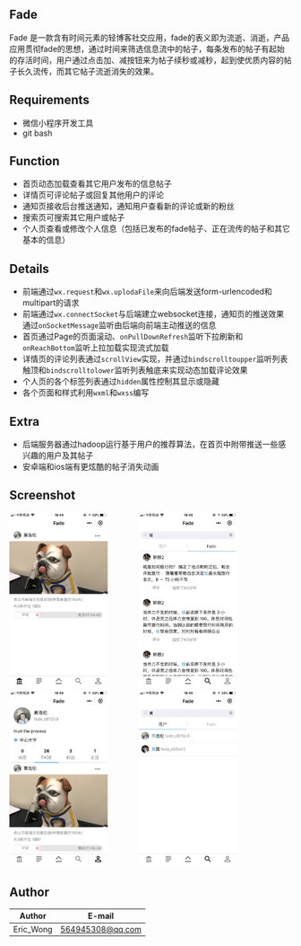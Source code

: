 ## Fade

Fade 是一款含有时间元素的轻博客社交应用，fade的表义即为流逝、消逝，产品应用贯彻fade的思想，通过时间来筛选信息流中的帖子，每条发布的帖子有起始的存活时间，用户通过点击加、减按钮来为帖子续秒或减秒，起到使优质内容的帖子长久流传，而其它帖子流逝消失的效果。

## Requirements

* 微信小程序开发工具
* git bash

## Function

* 首页动态加载查看其它用户发布的信息帖子
* 详情页可评论帖子或回复其他用户的评论
* 通知页接收后台推送通知，通知用户查看新的评论或新的粉丝
* 搜索页可搜索其它用户或帖子
* 个人页查看或修改个人信息（包括已发布的fade帖子、正在流传的帖子和其它基本的信息）

## Details

* 前端通过`wx.request`和`wx.uplodaFile`来向后端发送form-urlencoded和multipart的请求
* 前端通过`wx.connectSocket`与后端建立websocket连接，通知页的推送效果通过`onSocketMessage`监听由后端向前端主动推送的信息
* 首页通过Page的页面滚动、`onPullDownRefresh`监听下拉刷新和`onReachBottom`监听上拉加载实现流式加载
* 详情页的评论列表通过`scrollView`实现，并通过`bindscrolltoupper`监听列表触顶和`bindscrolltolower`监听列表触底来实现动态加载评论效果
* 个人页的各个标签列表通过`hidden`属性控制其显示或隐藏
* 各个页面和样式利用`wxml`和`wxss`编写

## Extra

* 后端服务器通过hadoop运行基于用户的推荐算法，在首页中附带推送一些感兴趣的用户及其帖子
* 安卓端和ios端有更炫酷的帖子消失动画

## Screenshot

<img src="https://github.com/huanghlun/img_repository/raw/master/fade1.jpg" width="35%" style="margin-right:10%" />
<img src="https://github.com/huanghlun/img_repository/raw/master/fade2.jpg" width="35%" />
<img src="https://github.com/huanghlun/img_repository/raw/master/fade3.jpg" width="35%" style="margin-right:10%" />
<img src="https://github.com/huanghlun/img_repository/raw/master/fade4.jpg" width="35%" />

## Author

| Author | E-mail |
| :------:  | :------: |
| Eric_Wong |  564945308@qq.com |
